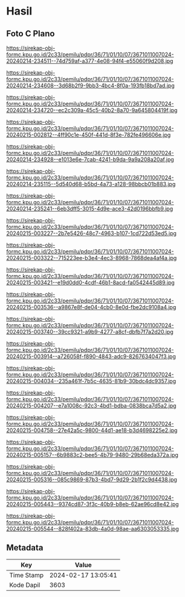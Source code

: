 # Hasil

## Foto C Plano

https://sirekap-obj-formc.kpu.go.id/2c33/pemilu/pdpr/36/71/01/10/07/3671011007024-20240214-234511--74d759af-a377-4e08-94f4-e55060f9d208.jpg

https://sirekap-obj-formc.kpu.go.id/2c33/pemilu/pdpr/36/71/01/10/07/3671011007024-20240214-234608--3d68b2f9-9bb3-4bc4-8f0a-193fb18bd7ad.jpg

https://sirekap-obj-formc.kpu.go.id/2c33/pemilu/pdpr/36/71/01/10/07/3671011007024-20240214-234720--ec2c309a-45c5-40b2-8a70-9a645804419f.jpg

https://sirekap-obj-formc.kpu.go.id/2c33/pemilu/pdpr/36/71/01/10/07/3671011007024-20240215-002812--4ff90c1e-450f-441d-8f3e-782fe496606e.jpg

https://sirekap-obj-formc.kpu.go.id/2c33/pemilu/pdpr/36/71/01/10/07/3671011007024-20240214-234928--e1013e6e-7cab-4241-b9da-9a9a208a20af.jpg

https://sirekap-obj-formc.kpu.go.id/2c33/pemilu/pdpr/36/71/01/10/07/3671011007024-20240214-235115--5d540d68-b5bd-4a73-a128-98bbcb01b883.jpg

https://sirekap-obj-formc.kpu.go.id/2c33/pemilu/pdpr/36/71/01/10/07/3671011007024-20240214-235241--6eb3dff5-3015-4d9e-ace3-42d0196bbfb9.jpg

https://sirekap-obj-formc.kpu.go.id/2c33/pemilu/pdpr/36/71/01/10/07/3671011007024-20240215-003227--2b7e5426-48c7-4963-b107-1cd722d53ed5.jpg

https://sirekap-obj-formc.kpu.go.id/2c33/pemilu/pdpr/36/71/01/10/07/3671011007024-20240215-003322--715223ee-b3e4-4ec3-8968-7868dea4af4a.jpg

https://sirekap-obj-formc.kpu.go.id/2c33/pemilu/pdpr/36/71/01/10/07/3671011007024-20240215-003421--e19d0dd0-4cdf-46b1-8acd-fa0542445d89.jpg

https://sirekap-obj-formc.kpu.go.id/2c33/pemilu/pdpr/36/71/01/10/07/3671011007024-20240215-003536--a9867e8f-de04-4cb0-8e0d-fbe2dc9108a4.jpg

https://sirekap-obj-formc.kpu.go.id/2c33/pemilu/pdpr/36/71/01/10/07/3671011007024-20240215-003740--39cc9321-a9b9-4277-a8cf-dbfb7f7a2d20.jpg

https://sirekap-obj-formc.kpu.go.id/2c33/pemilu/pdpr/36/71/01/10/07/3671011007024-20240215-003914--a726058f-f890-4843-adc9-8267634047f3.jpg

https://sirekap-obj-formc.kpu.go.id/2c33/pemilu/pdpr/36/71/01/10/07/3671011007024-20240215-004034--235a461f-7b5c-4635-81b9-30bdc4dc9357.jpg

https://sirekap-obj-formc.kpu.go.id/2c33/pemilu/pdpr/36/71/01/10/07/3671011007024-20240215-004207--e7a1008c-92c3-4bd1-bdba-0838bca7d5a2.jpg

https://sirekap-obj-formc.kpu.go.id/2c33/pemilu/pdpr/36/71/01/10/07/3671011007024-20240215-004758--27e42a5c-9800-44d1-ae18-b3d4698225e2.jpg

https://sirekap-obj-formc.kpu.go.id/2c33/pemilu/pdpr/36/71/01/10/07/3671011007024-20240215-005157--6b9883c2-bee5-4b79-9480-29b68eda372a.jpg

https://sirekap-obj-formc.kpu.go.id/2c33/pemilu/pdpr/36/71/01/10/07/3671011007024-20240215-005316--085c9869-87b3-4bd7-9d29-2b1f2c9d4438.jpg

https://sirekap-obj-formc.kpu.go.id/2c33/pemilu/pdpr/36/71/01/10/07/3671011007024-20240215-005443--9374cd87-3f3c-40b9-b8eb-62ae96cd8e42.jpg

https://sirekap-obj-formc.kpu.go.id/2c33/pemilu/pdpr/36/71/01/10/07/3671011007024-20240215-005544--828f402a-83db-4a0d-98ae-aa6303053335.jpg


## Metadata

| Key        | Value               |
| ---------- | ------------------- |
| Time Stamp | 2024-02-17 13:05:41 |
| Kode Dapil | 3603                |



